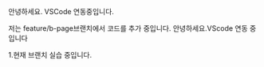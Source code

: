 안녕하세요. VSCode 연동중입니다.

저는 feature/b-page브랜치에서 코드를 추가 중입니다.
안녕하세요.VScode 연동 중입니다 

1.현재 브랜치 실습 중입니다.
